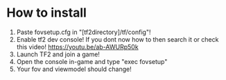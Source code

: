 # How to install

  1. Paste fovsetup.cfg in "[tf2directory]/tf/config"!
  2. Enable tf2 dev console! If you dont now how to then search it or check this video! https://youtu.be/ab-AWURp50k
  3. Launch TF2 and join a game!
  4. Open the console in-game and type "exec fovsetup"
  5. Your fov and viewmodel should change!
